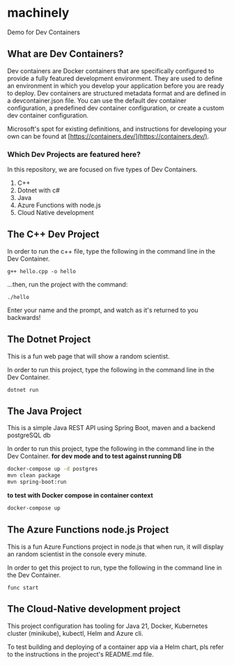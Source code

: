 # machinely
Demo for Dev Containers

## What are Dev Containers?
Dev containers are Docker containers that are specifically configured to provide a fully featured development environment. They are used to define an environment in which you develop your application before you are ready to deploy. Dev containers are structured metadata format and are defined in a devcontainer.json file. You can use the default dev container configuration, a predefined dev container configuration, or create a custom dev container configuration.

Microsoft's spot for existing definitions, and instructions for developing your own can be found at [https://containers.dev/](https://containers.dev/).

### Which Dev Projects are featured here?
In this repository, we are focused on five types of Dev Containers.
1) C++
2) Dotnet with c#
3) Java
4) Azure Functions with node.js
5) Cloud Native development

## The C++ Dev Project

In order to run the c++ file, type the following in the command line in the Dev Container.

```
g++ hello.cpp -o hello
```

...then, run the project with the command:
```
./hello
```

Enter your name and the prompt, and watch as it's returned to you backwards!


## The Dotnet Project

This is a fun web page that will show a random scientist.

In order to run this project, type the following in the command line in the Dev Container.

```
dotnet run
```

## The Java Project

This is a simple Java REST API using Spring Boot, maven and a backend postgreSQL db

In order to run this project, type the following in the command line in the Dev Container.
**for dev mode and to test against running DB**
```bash
docker-compose up -d postgres
mvn clean package
mvn spring-boot:run
```
**to test with Docker compose in container context**
```bash
docker-compose up
```

## The Azure Functions node.js Project

This is a fun Azure Functions project in node.js that when run, it will display an random scientist in the console every minute.

In order to get this project to run,  type the following in the command line in the Dev Container.

```
func start
```

## The Cloud-Native development project

This project configuration has tooling for Java 21, Docker, Kubernetes cluster (minikube), kubectl, Helm and Azure cli.

To test building and deploying of a container app via a Helm chart, pls refer to the instructions in the project's README.md file.